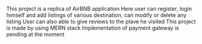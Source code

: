 This project is a replica of AirBNB application
Here user can register, login himself and add listings of various destination, can modify or delete any listing
User can also able to give reviews to the plave he visited
This project is made by using MERN stack
Implementation of payment gateway is pending at the moment
